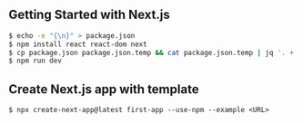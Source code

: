 ## Getting Started with Next.js
```bash
$ echo -e "{\n}" > package.json
$ npm install react react-dom next
$ cp package.json package.json.temp && cat package.json.temp | jq '. + {scripts: {dev: "next dev"}}' > package.json && rm -f package.json.temp
$ npm run dev
```

## Create Next.js app with template
```
$ npx create-next-app@latest first-app --use-npm --example <URL>
```
